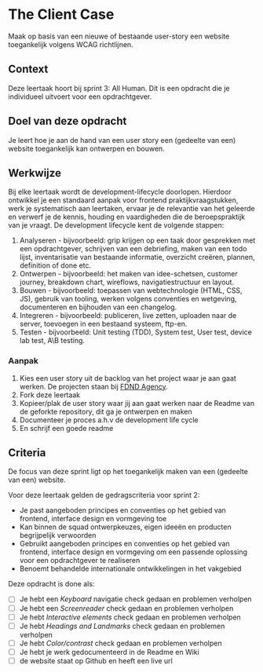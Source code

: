 # The Client Case

Maak op basis van een nieuwe of bestaande user-story een website toegankelijk volgens WCAG richtlijnen.
 
## Context

Deze leertaak hoort bij sprint 3: All Human. Dit is een opdracht die je individueel uitvoert voor een opdrachtgever.

## Doel van deze opdracht

Je leert hoe je aan de hand van een user story een (gedeelte van een) website toegankelijk kan ontwerpen en bouwen.

## Werkwijze

Bij elke leertaak wordt de development-lifecycle doorlopen. Hierdoor ontwikkel je een standaard aanpak voor frontend praktijkvraagstukken, werk je systematisch aan leertaken, ervaar je de relevantie van het geleerde en verwerf je de kennis, houding en vaardigheden die de beroepspraktijk van je vraagt.
De development lifecycle kent de volgende stappen:

1. Analyseren - bijvoorbeeld: grip krijgen op een taak door gesprekken met een opdrachtgever, schrijven van een debriefing, maken van een todo lijst, inventarisatie van bestaande informatie, overzicht creëren, plannen, definition of done etc.
2. Ontwerpen - bijvoorbeeld: het maken van idee-schetsen, customer journey, breakdown chart, wireflows, navigatiestructuur en layout.
3. Bouwen - bijvoorbeeld: toepassen van webtechnologie (HTML, CSS, JS), gebruik van tooling, werken volgens conventies en wetgeving, documenteren en bijhouden van een changelog.
4. Integreren - bijvoorbeeld: publiceren, live zetten, uploaden naar de server, toevoegen in een bestaand systeem, ftp-en.
5. Testen - bijvoorbeeld: Unit testing (TDD), System test, User test, device lab test, A\B testing.

### Aanpak
1. Kies een user story uit de backlog van het project waar je aan gaat werken. De projecten staan bij [FDND Agency](https://github.com/fdnd-agency).  
2. Fork deze leertaak
3. Kopieer/plak de user story waar jij aan gaat werken naar de Readme van de geforkte repository, dit ga je ontwerpen en maken
4. Documenteer je proces a.h.v de development life cycle
5. En schrijf een goede readme

## Criteria

De focus van deze sprint ligt op het toegankelijk maken van een (gedeelte van een) website.

Voor deze leertaak gelden de gedragscriteria voor sprint 2: 
* Je past aangeboden principes en conventies op het gebied van frontend, interface design en vormgeving toe
* Kan binnen de squad ontwerpkeuzes, eigen ideeën en producten begrijpelijk verwoorden
* Gebruikt aangeboden principes en conventies op het gebied van frontend, interface design en vormgeving om een passende oplossing voor een opdrachtgever te realiseren
* Benoemt behandelde internationale ontwikkelingen in het vakgebied

Deze opdracht is done als:
- [ ] Je hebt een _Keyboard_ navigatie check gedaan en problemen verholpen
- [ ] Je hebt een _Screenreader_ check gedaan en problemen verholpen
- [ ] Je hebt _Interactive elements_ check gedaan en problemen verholpen
- [ ] Je hebt _Headings and Landmarks_ check gedaan en problemen verholpen
- [ ] Je hebt _Color/contrast_ check gedaan en problemen verholpen
- [ ] Je hebt je werk gedocumenteerd in de Readme en Wiki 
- [ ] de website staat op Github en heeft een live url
